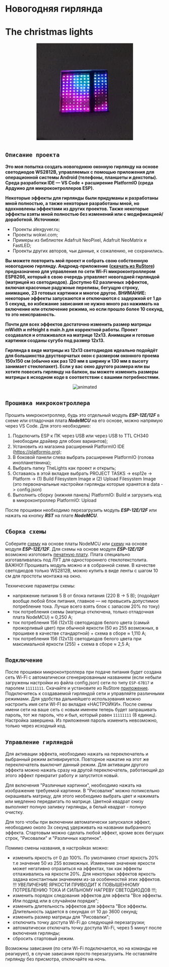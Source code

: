 **Новогодняя гирлянда**
=====================

**The christmas lights**
=====================

<p align="center">
  <img src="Images/hello.gif" alt="animated" />
</p>

`Описание проекта`
-----------------------------------

**Это моя попытка создать новогоднюю оконную гирлянду на основе светодиодов WS2812B, управляемых с помощью приложения для операционной системы Android (телефоны, планшеты и декстопы). Среда разработки IDE — VS Code + расширение PlatformIO (среда Ардуино для микроконтроллеров ESP).**

**Некоторые эффекты для гирлянды были придуманы и разработаны мной полностью, а также некоторые разработаны мной, но вдохновлены эффектами из других проектов. Также некоторые эффекты взяты мной полностью без изменений или с модификацией/доработкой. Источники:**

* Проекты alexgyver.ru;
* Проекты wokwi.com;
* Примеры из библиотек Adafruit NeoPixel, Adafruit NeoMatrix и FastLED;
* Проекты других авторов, чьи данные, к сожалению, не сохранились.

**Вы можете повторить мой проект и собрать свою собственную новогоднюю гирлянду. 
Андроид-приложение ([скачать из RuStore](https://www.rustore.ru/catalog/app/BARANOV.K.D.LED_Girlianda)) предназначено для управления по сети Wi-Fi микроконтроллером ESP8266, который в свою очередь управляет новогодней гирляндой (матрицей из светодиодов). Доступно 62 различных эффектов, включая красочные радужные переливы, бегущую строку, анимацию, 23 готовых картинки и многое другое. ВНИМАНИЕ: некоторые эффекты запускаются и отключаются с задержкой от 1 до 5 секунд, во избежание зависания не нужно много раз нажимать на включение или отключение режима, но если прошло более 10 секунд, то это неисправность.**

**Почти для всех эффектов достаточно изменить размер матрицы mWidth и mHeight в main.h для корректной работы. Проект создавался и отлаживался на матрице 12х13. Анимации и готовые картинки созданы сугубо под размер 12х13.**

**Гирлянда в виде матрицы из 12х13 светодиодов идеально подойдёт для большинства двустворчатых окон с размером оконного проема 150х150 см (обычно как раз 120 мм в ширину и 130 мм в высоту занимает стеклопакет). Если у вас окно другого размера или вы хотите повесить гирлянду на балкон, вы можете изменить размеры матрицы в исходном коде в соответствии с вашими потребностями.**

<p align="center">
  <img src="Images/mario.gif" alt="animated" />
</p>

`Прошивка микроконтроллера`
-----------------------------------

Прошить микроконтроллер, будь это отдельный модуль ***ESP-12E/12F*** в схеме или отладочная плата ***NodeMCU*** на его основе, можно напрямую через VS Code. Для этого необходимо:

1. Подключить ESP к ПК через USB или через USB to TTL CH340 (необходим драйвер для обоих вариантов);
2. Установить из магазина расширений PlatformIO IDE (https://platformio.org);
3. В боковой панели слева выбрать расширение PlatformIO (голова инопланетянина);
4. Выбрать папку TheLights как проект и открыть;
5. Оставаясь в этой вкладке выбрать PROJECT TASKS -> esp12e -> Platform -> (1) Build Filesystem Image и (2) Upload Filesystem Image (это первоначальные настройки гирлянды которые хранятся в data -> config.json)
6. Выполнить сборку (нижняя панель) PlatformIO: Build и загрузить код в микроконтроллер PlatformIO: Upload

После прошивки необходимо перезагрузить модуль ***ESP-12E/12F*** или нажать на кнопку ***RST*** на плате ***NodeMCU***.
 
`Сборка схемы`
-----------------------------------
    
   Соберите [схему](https://github.com/ThyingEquation/The-WI-FI-LIGHTS/blob/main/Гирлянада-Э3.jpg) на основе платы NodeMCU или [схему](https://github.com/ThyingEquation/The-WI-FI-LIGHTS/blob/main/Гирлянада_ESP12EF.pdf) на основе модуля ***ESP-12E/12F***. Для схемы на основе модуля ***ESP-12E/12F*** возможно изготовить [печатную плату](https://github.com/ThyingEquation/The-WI-FI-LIGHTS/blob/main/LUT_board.pdf). Плата специально изготавливалась под ЛУТ для одностороннего стеклотекстолита. ВАЖНО! Прошивать модуль можно и в собранной схеме. В качестве светодиодов только WS2812B, можно купить в виде ленты с шагом 10 см для простоты монтажа на окно.
   
 Технические параметры схемы: 
   + напряжение питания 5 В от блока питания (220 В -> 5 В); (подойдет вообще любой блок питания, главное — не превысить допустимое потребление тока. Лучше всего взять блок с запасом 20% по току)
   + ток потребления схемы (матрица отключена, только отладочная плата NodeMCU) ≈ 0,250 А;
   + ток потребления 156 (12х13) светодиодов белого цвета (самый прожорливый цвет) при обычной яркости (50 из 255 возможных, в прошивке в качестве стандартной) + схема в сборе ≈ 1,110 А;
   + ток потребления 156 (12х13) светодиодов белого цвета при максимальной яркости (255) + схема в сборе ≈ 2,5 А;

`Подключение`
-----------------------------------

После прошивки микроконтроллера при подаче питания будет создана сеть Wi-Fi с автоматически сгенерированным названием (если небыли загружены настройки из файла config.json) сети по типу `ESP-67B17` и паролем `11111111`. 
   Скачайте и установите из RuStore [приложение](https://apps.rustore.ru/app/BARANOV.K.D.LED_Girlianda). Подключитесь к создаваемой гирляндой сети и управляйте различными режимами. Для удобства дальнейшего использования можно настроить имя сети WI-FI во вкладке «НАСТРОЙКИ». После смены имени сети на ваше сеть с новым именем теперь будет запрашивать пароль, тот же пароль, что и был, который равен `11111111` (8 единиц). Настройка завершена. Из приложения пароль изменить невозможно, только через исходный код. 

`Управление гирляндой`
-----------------------------------
   
   Для активации эффекта, необходимо нажать на переключатель и выбранный режим активириуется. Повторное нажатие на этот же переключатель выключит данный режим. Для активации другого эффекта можно нажать сразу на другой переключатель, работающий до этого эффект прекратит работу и запустится новый.
   
   Для включения "Различные картинки", необходимо нажать на изображение требуемой картинки.
   В "Рисовалке" можно попиксельно окрашивать матрицу, для этого необходимо выбрать цвет и нажимать или медленно передвигать по матрице. Цветной квадрат снизу выполняет полную заливку гирлянды, а белый квадрат - полную очистку.

   Для того чтобы при включении автоматически запускался эффект, необходимо около 3х секунд удерживать на названии выбранного эффекта. Стартовым можно сделать любой эффект, кроме всех бегущих строк, "Рисовалки" и "Различных картинок".

   Помимо смены названия, в настройках можно:
   - изменить яркость от 0 до 100%. По умолчанию стоит яркость 20% т.е значение 50 из 255 возможных. Изменение значение яркости может негативно отразиться на эффектах, так как эффекты отлаживались на яркости 20%. Для некоторых эффектов яркость задана константным значением из-за особенностей этих эффектов. !!! УВЕЛИЧЕНИЕ ЯРКОСТИ ПРИВОДИТ К ПОВЫШЕННОМУ ПОТРЕБЛЕНИЮ ТОКА И СИЛЬНОМУ НАГРЕВУ СВЕТОДИОДОВ !!!;
   - изменить порядок следования эффектов для эффекта "Все эффекты. Или подряд или в случайном порядке";
   - изменить длительность эффектов для эффекта "Все эффекты. Длительность задается в секундах от 10 до 3600 секунд;
   - изменить размер матрицы для "Рисовалки";
   - отключить точку доступа Wi-Fi до следующей перезагрузки;
   - автоматически отключать точку доступа Wi-Fi, через 5 минут после включения гирлянды;
   - сбросить стартовый режим.
   
   Возможны зависания (по сети Wi-Fi подключается, но на команды не реагирует), в случае зависания просто перезагрузить. Не оставляйте гирлянду без присмотра, отключайте на ночь.
